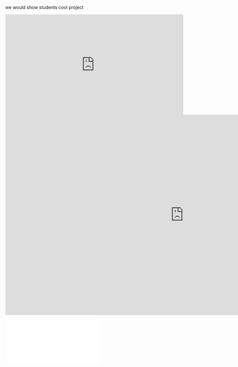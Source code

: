 we would show students cool project

<iframe width="560" height="315" src="https://www.youtube.com/embed/xNqs_S-zEBY?si=i7Oap-D9wf7BKDJ3" title="YouTube video player" frameborder="0" allow="accelerometer; autoplay; clipboard-write; encrypted-media; gyroscope; picture-in-picture; web-share" referrerpolicy="strict-origin-when-cross-origin" allowfullscreen></iframe>


<iframe width="1120" height="630" src="https://www.youtube.com/embed/xNqs_S-zEBY?si=i7Oap-D9wf7BKDJ3" title="YouTube video player" frameborder="0" allow="accelerometer; autoplay; clipboard-write; encrypted-media; gyroscope; picture-in-picture; web-share" referrerpolicy="strict-origin-when-cross-origin" allowfullscreen></iframe>


<iframe src="//player.bilibili.com/player.html?isOutside=true&aid=114170028693245&bvid=BV1MiQbYYEUS&cid=28889712979&p=1" scrolling="no" border="0" frameborder="no" framespacing="0" allowfullscreen="true"></iframe>